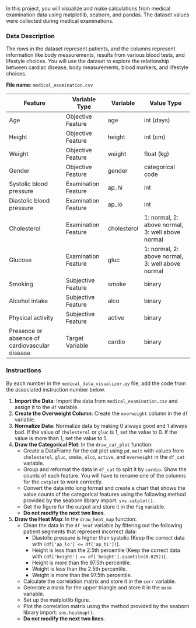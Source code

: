 In this project, you will visualize and make calculations from medical examination data using matplotlib, seaborn, and pandas. The dataset values were collected during medical examinations.

### Data Description
The rows in the dataset represent patients, and the columns represent information like body measurements, results from various blood tests, and lifestyle choices. You will use the dataset to explore the relationship between cardiac disease, body measurements, blood markers, and lifestyle choices.

**File name**: `medical_examination.csv`

| Feature                        | Variable Type         | Variable            | Value Type                      |
|--------------------------------|-----------------------|---------------------|---------------------------------|
| Age                            | Objective Feature     | age                 | int (days)                      |
| Height                         | Objective Feature     | height              | int (cm)                        |
| Weight                         | Objective Feature     | weight              | float (kg)                      |
| Gender                         | Objective Feature     | gender              | categorical code                |
| Systolic blood pressure        | Examination Feature   | ap_hi               | int                             |
| Diastolic blood pressure       | Examination Feature   | ap_lo               | int                             |
| Cholesterol                    | Examination Feature   | cholesterol         | 1: normal, 2: above normal, 3: well above normal |
| Glucose                        | Examination Feature   | gluc                | 1: normal, 2: above normal, 3: well above normal |
| Smoking                        | Subjective Feature    | smoke               | binary                          |
| Alcohol intake                 | Subjective Feature    | alco                | binary                          |
| Physical activity              | Subjective Feature    | active              | binary                          |
| Presence or absence of cardiovascular disease | Target Variable | cardio              | binary                          |

### Instructions
By each number in the `medical_data_visualizer.py` file, add the code from the associated instruction number below.

1. **Import the Data**: Import the data from `medical_examination.csv` and assign it to the `df` variable.
2. **Create the Overweight Column**: Create the `overweight` column in the `df` variable.
3. **Normalize Data**: Normalize data by making 0 always good and 1 always bad. If the value of `cholesterol` or `gluc` is 1, set the value to 0. If the value is more than 1, set the value to 1.
4. **Draw the Categorical Plot**: In the `draw_cat_plot` function:
    - Create a DataFrame for the cat plot using `pd.melt` with values from `cholesterol`, `gluc`, `smoke`, `alco`, `active`, and `overweight` in the `df_cat` variable.
    - Group and reformat the data in `df_cat` to split it by `cardio`. Show the counts of each feature. You will have to rename one of the columns for the `catplot` to work correctly.
    - Convert the data into long format and create a chart that shows the value counts of the categorical features using the following method provided by the seaborn library import: `sns.catplot()`.
    - Get the figure for the output and store it in the `fig` variable.
    - **Do not modify the next two lines**.
5. **Draw the Heat Map**: In the `draw_heat_map` function:
    - Clean the data in the `df_heat` variable by filtering out the following patient segments that represent incorrect data:
        - Diastolic pressure is higher than systolic (Keep the correct data with `(df['ap_lo'] <= df['ap_hi'])`).
        - Height is less than the 2.5th percentile (Keep the correct data with `(df['height'] >= df['height'].quantile(0.025))`).
        - Height is more than the 97.5th percentile.
        - Weight is less than the 2.5th percentile.
        - Weight is more than the 97.5th percentile.
    - Calculate the correlation matrix and store it in the `corr` variable.
    - Generate a mask for the upper triangle and store it in the `mask` variable.
    - Set up the matplotlib figure.
    - Plot the correlation matrix using the method provided by the seaborn library import: `sns.heatmap()`.
    - **Do not modify the next two lines**.
